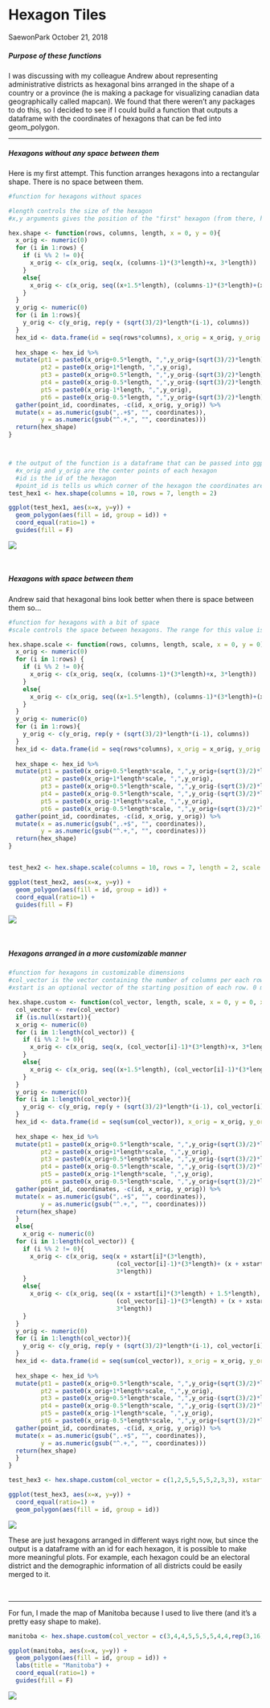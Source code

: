 Hexagon Tiles
================
SaewonPark
October 21, 2018

##### Purpose of these functions

I was discussing with my colleague Andrew about representing
administrative districts as hexagonal bins arranged in the shape of a
country or a province (he is making a package for visualizing canadian
data geographically called mapcan). We found that there weren’t any
packages to do this, so I decided to see if I could build a function
that outputs a dataframe with the coordinates of hexagons that can be
fed into geom\_polygon. <br>

-----

##### Hexagons without any space between them

Here is my first attempt. This function arranges hexagons into a
rectangular shape. There is no space between them.

``` r
#function for hexagons without spaces

#length controls the size of the hexagon
#x,y arguments gives the position of the "first" hexagon (from there, hexagons are added to the right and up)

hex.shape <- function(rows, columns, length, x = 0, y = 0){
  x_orig <- numeric(0)
  for (i in 1:rows) {
    if (i %% 2 != 0){
      x_orig <- c(x_orig, seq(x, (columns-1)*(3*length)+x, 3*length))
    }
    else{
      x_orig <- c(x_orig, seq((x+1.5*length), (columns-1)*(3*length)+(x+1.5*length), 3*length))
    }
  }
  y_orig <- numeric(0)
  for (i in 1:rows){
    y_orig <- c(y_orig, rep(y + (sqrt(3)/2)*length*(i-1), columns))
  }
  hex_id <- data.frame(id = seq(rows*columns), x_orig = x_orig, y_orig = y_orig)
  
  hex_shape <- hex_id %>%
  mutate(pt1 = paste0(x_orig+0.5*length, ",",y_orig+(sqrt(3)/2)*length),
         pt2 = paste0(x_orig+1*length, ",",y_orig),
         pt3 = paste0(x_orig+0.5*length, ",",y_orig-(sqrt(3)/2)*length),
         pt4 = paste0(x_orig-0.5*length, ",",y_orig-(sqrt(3)/2)*length),
         pt5 = paste0(x_orig-1*length, ",",y_orig),
         pt6 = paste0(x_orig-0.5*length, ",",y_orig+(sqrt(3)/2)*length)) %>%
  gather(point_id, coordinates, -c(id, x_orig, y_orig)) %>%
  mutate(x = as.numeric(gsub(",.+$", "", coordinates)),
         y = as.numeric(gsub("^.+,", "", coordinates)))
  return(hex_shape)
}



# the output of the function is a dataframe that can be passed into ggplot
  #x_orig and y_orig are the center points of each hexagon
  #id is the id of the hexagon
  #point_id is tells us which corner of the hexagon the coordinates are for (not very useful info)
test_hex1 <- hex.shape(columns = 10, rows = 7, length = 2)

ggplot(test_hex1, aes(x=x, y=y)) +
  geom_polygon(aes(fill = id, group = id)) +
  coord_equal(ratio=1) +
  guides(fill = F)
```

![](hextiles_files/figure-gfm/unnamed-chunk-1-1.png)<!-- -->

<br>

##### Hexagons with space between them

Andrew said that hexagonal bins look better when there is space between
them so…

``` r
#function for hexagons with a bit of space
#scale controls the space between hexagons. The range for this value is 0-1, where 1 is no space at all

hex.shape.scale <- function(rows, columns, length, scale, x = 0, y = 0){
  x_orig <- numeric(0)
  for (i in 1:rows) {
    if (i %% 2 != 0){
      x_orig <- c(x_orig, seq(x, (columns-1)*(3*length)+x, 3*length))
    }
    else{
      x_orig <- c(x_orig, seq((x+1.5*length), (columns-1)*(3*length)+(x+1.5*length), 3*length))
    }
  }
  y_orig <- numeric(0)
  for (i in 1:rows){
    y_orig <- c(y_orig, rep(y + (sqrt(3)/2)*length*(i-1), columns))
  }
  hex_id <- data.frame(id = seq(rows*columns), x_orig = x_orig, y_orig = y_orig)
  
  hex_shape <- hex_id %>%
  mutate(pt1 = paste0(x_orig+0.5*length*scale, ",",y_orig+(sqrt(3)/2)*length*scale),
         pt2 = paste0(x_orig+1*length*scale, ",",y_orig),
         pt3 = paste0(x_orig+0.5*length*scale, ",",y_orig-(sqrt(3)/2)*length*scale),
         pt4 = paste0(x_orig-0.5*length*scale, ",",y_orig-(sqrt(3)/2)*length*scale),
         pt5 = paste0(x_orig-1*length*scale, ",",y_orig),
         pt6 = paste0(x_orig-0.5*length*scale, ",",y_orig+(sqrt(3)/2)*length*scale)) %>%
  gather(point_id, coordinates, -c(id, x_orig, y_orig)) %>%
  mutate(x = as.numeric(gsub(",.+$", "", coordinates)),
         y = as.numeric(gsub("^.+,", "", coordinates)))
  return(hex_shape)
}


test_hex2 <- hex.shape.scale(columns = 10, rows = 7, length = 2, scale = 0.9)

ggplot(test_hex2, aes(x=x, y=y)) +
  geom_polygon(aes(fill = id, group = id)) +
  coord_equal(ratio=1) +
  guides(fill = F)
```

![](hextiles_files/figure-gfm/unnamed-chunk-2-1.png)<!-- -->

<br>

##### Hexagons arranged in a more customizable manner

``` r
#function for hexagons in customizable dimensions
#col_vector is the vector containing the number of columns per each row. The length of the vector is the number of rows.
#xstart is an optional vector of the starting position of each row. 0 means it starts at the very left.

hex.shape.custom <- function(col_vector, length, scale, x = 0, y = 0, xstart = NULL){
  col_vector <- rev(col_vector)
  if (is.null(xstart)){
  x_orig <- numeric(0)
  for (i in 1:length(col_vector)) {
    if (i %% 2 != 0){
      x_orig <- c(x_orig, seq(x, (col_vector[i]-1)*(3*length)+x, 3*length))
    }
    else{
      x_orig <- c(x_orig, seq((x+1.5*length), (col_vector[i]-1)*(3*length)+(x+1.5*length), 3*length))
    }
  }
  y_orig <- numeric(0)
  for (i in 1:length(col_vector)){
    y_orig <- c(y_orig, rep(y + (sqrt(3)/2)*length*(i-1), col_vector[i]))
  }
  hex_id <- data.frame(id = seq(sum(col_vector)), x_orig = x_orig, y_orig = y_orig)
  
  hex_shape <- hex_id %>%
  mutate(pt1 = paste0(x_orig+0.5*length*scale, ",",y_orig+(sqrt(3)/2)*length*scale),
         pt2 = paste0(x_orig+1*length*scale, ",",y_orig),
         pt3 = paste0(x_orig+0.5*length*scale, ",",y_orig-(sqrt(3)/2)*length*scale),
         pt4 = paste0(x_orig-0.5*length*scale, ",",y_orig-(sqrt(3)/2)*length*scale),
         pt5 = paste0(x_orig-1*length*scale, ",",y_orig),
         pt6 = paste0(x_orig-0.5*length*scale, ",",y_orig+(sqrt(3)/2)*length*scale)) %>%
  gather(point_id, coordinates, -c(id, x_orig, y_orig)) %>%
  mutate(x = as.numeric(gsub(",.+$", "", coordinates)),
         y = as.numeric(gsub("^.+,", "", coordinates)))
  return(hex_shape)
  }
  else{
    x_orig <- numeric(0)
  for (i in 1:length(col_vector)) {
    if (i %% 2 != 0){
      x_orig <- c(x_orig, seq(x + xstart[i]*(3*length),
                              (col_vector[i]-1)*(3*length)+ (x + xstart[i]*(3*length)), 
                              3*length))
    }
    else{
      x_orig <- c(x_orig, seq((x + xstart[i]*(3*length) + 1.5*length), 
                              (col_vector[i]-1)*(3*length) + (x + xstart[i]*(3*length)+1.5*length), 
                              3*length))
    }
  }
  y_orig <- numeric(0)
  for (i in 1:length(col_vector)){
    y_orig <- c(y_orig, rep(y + (sqrt(3)/2)*length*(i-1), col_vector[i]))
  }
  hex_id <- data.frame(id = seq(sum(col_vector)), x_orig = x_orig, y_orig = y_orig)
  
  hex_shape <- hex_id %>%
  mutate(pt1 = paste0(x_orig+0.5*length*scale, ",",y_orig+(sqrt(3)/2)*length*scale),
         pt2 = paste0(x_orig+1*length*scale, ",",y_orig),
         pt3 = paste0(x_orig+0.5*length*scale, ",",y_orig-(sqrt(3)/2)*length*scale),
         pt4 = paste0(x_orig-0.5*length*scale, ",",y_orig-(sqrt(3)/2)*length*scale),
         pt5 = paste0(x_orig-1*length*scale, ",",y_orig),
         pt6 = paste0(x_orig-0.5*length*scale, ",",y_orig+(sqrt(3)/2)*length*scale)) %>%
  gather(point_id, coordinates, -c(id, x_orig, y_orig)) %>%
  mutate(x = as.numeric(gsub(",.+$", "", coordinates)),
         y = as.numeric(gsub("^.+,", "", coordinates)))
  return(hex_shape)
  }
}

test_hex3 <- hex.shape.custom(col_vector = c(1,2,5,5,5,5,2,3,3), xstart = c(3,2,0,0,2,2,2,1,1), length = 2, scale = 0.9)

ggplot(test_hex3, aes(x=x, y=y)) +
  coord_equal(ratio=1) +
  geom_polygon(aes(fill = id, group = id)) 
```

![](hextiles_files/figure-gfm/unnamed-chunk-3-1.png)<!-- -->

These are just hexagons arranged in different ways right now, but since
the output is a dataframe with an id for each hexagon, it is possible to
make more meaningful plots. For example, each hexagon could be an
electoral district and the demographic information of all districts
could be easily merged to it.

<br>

-----

For fun, I made the map of Manitoba because I used to live there (and
it’s a pretty easy shape to
make).

``` r
manitoba <- hex.shape.custom(col_vector = c(3,4,4,5,5,5,5,4,4,rep(3,16)), length = 2, scale = 0.9)

ggplot(manitoba, aes(x=x, y=y)) +
  geom_polygon(aes(fill = id, group = id)) +
  labs(title = "Manitoba") +
  coord_equal(ratio=1) +
  guides(fill = F)
```

![](hextiles_files/figure-gfm/unnamed-chunk-4-1.png)<!-- -->
